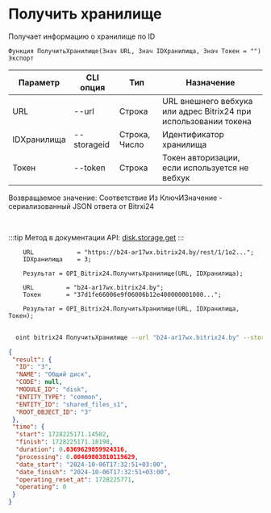﻿---
sidebar_position: 3
---

# Получить хранилище
 Получает информацию о хранилище по ID



`Функция ПолучитьХранилище(Знач URL, Знач IDХранилища, Знач Токен = "") Экспорт`

  | Параметр | CLI опция | Тип | Назначение |
  |-|-|-|-|
  | URL | --url | Строка | URL внешнего вебхука или адрес Bitrix24 при использовании токена |
  | IDХранилища | --storageid | Строка, Число | Идентификатор хранилища |
  | Токен | --token | Строка | Токен авторизации, если используется не вебхук |

  
  Возвращаемое значение:   Соответствие Из КлючИЗначение - сериализованный JSON ответа от Bitrxi24

<br/>

:::tip
Метод в документации API: [disk.storage.get](https://dev.1c-bitrix.ru/rest_help/disk/storage/disk_storage_get.php)
:::
<br/>


```bsl title="Пример кода"
    URL            = "https://b24-ar17wx.bitrix24.by/rest/1/1o2...";
    IDХранилища    = 3;

    Результат = OPI_Bitrix24.ПолучитьХранилище(URL, IDХранилища);

    URL         = "b24-ar17wx.bitrix24.by";
    Токен       = "37d1fe66006e9f06006b12e400000001000...";

    Результат = OPI_Bitrix24.ПолучитьХранилище(URL, IDХранилища, Токен);
```



```sh title="Пример команды CLI"
    
  oint bitrix24 ПолучитьХранилище --url "b24-ar17wx.bitrix24.by" --storageid %storageid% --token "b9df7366006e9f06006b12e400000001000..."

```

```json title="Результат"
{
 "result": {
  "ID": "3",
  "NAME": "Общий диск",
  "CODE": null,
  "MODULE_ID": "disk",
  "ENTITY_TYPE": "common",
  "ENTITY_ID": "shared_files_s1",
  "ROOT_OBJECT_ID": "3"
 },
 "time": {
  "start": 1728225171.14502,
  "finish": 1728225171.18198,
  "duration": 0.0369629859924316,
  "processing": 0.00469803810119629,
  "date_start": "2024-10-06T17:32:51+03:00",
  "date_finish": "2024-10-06T17:32:51+03:00",
  "operating_reset_at": 1728225771,
  "operating": 0
 }
}
```
